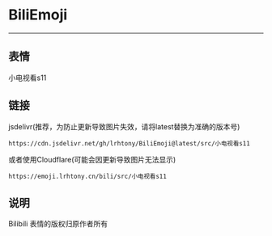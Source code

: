 # BiliEmoji
---
## 表情
小电视看s11
## 链接
jsdelivr(推荐，为防止更新导致图片失效，请将latest替换为准确的版本号)
```
https://cdn.jsdelivr.net/gh/lrhtony/BiliEmoji@latest/src/小电视看s11
```
或者使用Cloudflare(可能会因更新导致图片无法显示)
```
https://emoji.lrhtony.cn/bili/src/小电视看s11
```
## 说明
Bilibili 表情的版权归原作者所有
